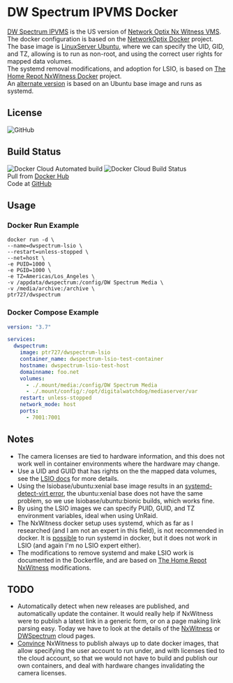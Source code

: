 # DW Spectrum IPVMS Docker

[DW Spectrum IPVMS](https://digital-watchdog.com/productdetail/DW-Spectrum-IPVMS/) is the US version of [Network Optix Nx Witness VMS](https://www.networkoptix.com/nx-witness/).  
The docker configuration is based on the [NetworkOptix Docker](https://bitbucket.org/networkoptix/nx_open_integrations/src/default/docker/) project.  
The base image is [LinuxServer Ubuntu](https://hub.docker.com/r/lsiobase/ubuntu), where we can specify the UID, GID, and TZ, allowing is to run as non-root, and using the correct user rights for mapped data volumes.  
The systemd removal modifications, and adoption for LSIO, is based on [The Home Repot NxWitness Docker](https://github.com/thehomerepot/nxwitness) project.  
An [alternate version](https://github.com/ptr727/DWSpectrum) is based on an Ubuntu base image and runs as systemd.

## License

![GitHub](https://img.shields.io/github/license/ptr727/DWSpectrum-LSIO)  

## Build Status

![Docker Cloud Automated build](https://img.shields.io/docker/cloud/automated/ptr727/dwspectrum-lsio)
![Docker Cloud Build Status](https://img.shields.io/docker/cloud/build/ptr727/dwspectrum-lsio)  
Pull from [Docker Hub](https://hub.docker.com/r/ptr727/dwspectrum-lsio)  
Code at [GitHub](https://github.com/ptr727/DWSpectrum)

## Usage

### Docker Run Example

```shell
docker run -d \
--name=dwspectrum-lsio \
--restart=unless-stopped \
--net=host \
-e PUID=1000 \
-e PGID=1000 \
-e TZ=Americas/Los_Angeles \
-v /appdata/dwspectrum:/config/DW Spectrum Media \
-v /media/archive:/archive \
ptr727/dwspectrum
```

### Docker Compose Example

```yaml
version: "3.7"

services:
  dwspectrum:
    image: ptr727/dwspectrum-lsio
    container_name: dwspectrum-lsio-test-container
    hostname: dwspectrum-lsio-test-host
    domainname: foo.net
    volumes:
      - ./.mount/media:/config/DW Spectrum Media
      - ./.mount/config/:/opt/digitalwatchdog/mediaserver/var
    restart: unless-stopped
    network_mode: host
    ports:
      - 7001:7001
```

## Notes

- The camera licenses are tied to hardware information, and this does not work well in container environments where the hardware may change.  
- Use a UID and GUID that has rights on the the mapped data volumes, see the [LSIO docs](https://docs.linuxserver.io/general/understanding-puid-and-pgid) for more details.  
- Using the lsiobase/ubuntu:xenial base image results in an [systemd-detect-virt error](https://github.com/systemd/systemd/issues/8111), the ubuntu:xenial base does not have the same problem, so we use lsiobase/ubuntu:bionic builds, which works fine.
- By using the LSIO images we can specify PUID, GUID, and TZ environment variables, ideal when using UnRaid.
- The NxWitness docker setup uses systemd, which as far as I researched (and I am not an expert in this field), is not recommended in docker. It is [possible](https://developers.redhat.com/blog/2019/04/24/how-to-run-systemd-in-a-container/) to run systemd in docker, but it does not work in LSIO (and again I'm no LSIO expert either).
- The modifications to remove systemd and make LSIO work is documented in the Dockerfile, and are based on [The Home Repot NxWitness](https://github.com/thehomerepot/nxwitness) modifications.

## TODO

- Automatically detect when new releases are published, and automatically update the container. It would really help if NxWitness were to publish a latest link in a generic form, or on a page making link parsing easy. Today we have to look at the details of the [NxWitness](https://nxvms.com/download/linux) or [DWSpectrum](https://dwspectrum.digital-watchdog.com/download/linux) cloud pages.
- [Convince](https://support.networkoptix.com/hc/en-us/articles/360037973573-How-to-run-Nx-Server-in-Docker) NxWitness to publish always up to date docker images, that allow specifying the user account to run under, and with licenses tied to the cloud account, so that we would not have to build and publish our own containers, and deal with hardware changes invalidating the camera licenses.
